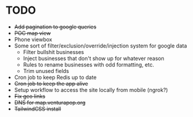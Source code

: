 # TODO

* ~~Add pagination to google queries~~
* ~~POC map view~~
* Phone viewbox
* Some sort of filter/exclusion/override/injection system for google data
  * Filter bullshit businesses
  * Inject businesses that don't show up for whatever reason
  * Rules to rename businesses with odd formatting, etc.
  * Trim unused fields
* Cron job to keep Redis up to date
* ~~Cron job to keep the app alive~~
* Setup workflow to access the site locally from mobile (ngrok?)
* ~~Fix geo links~~
* ~~DNS for map.venturapop.org~~
* ~~TailwindCSS install~~